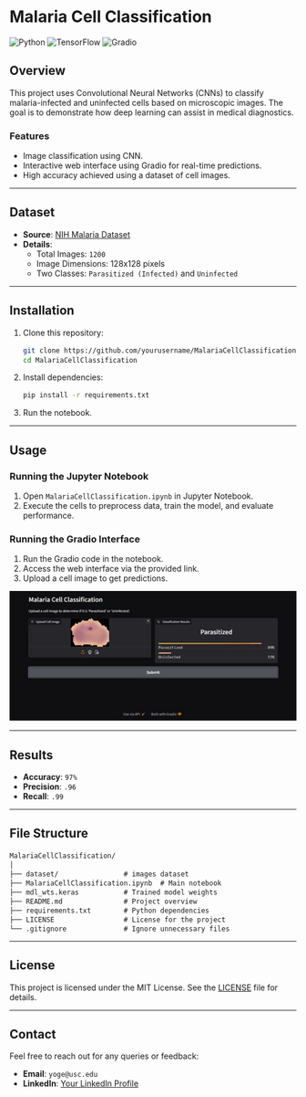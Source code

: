 
# Malaria Cell Classification

![Python](https://img.shields.io/badge/Python-3.8+-blue.svg)
![TensorFlow](https://img.shields.io/badge/TensorFlow-2.x-orange.svg)
![Gradio](https://img.shields.io/badge/Gradio-3.x-green.svg)

## Overview

This project uses Convolutional Neural Networks (CNNs) to classify malaria-infected and uninfected cells based on microscopic images. The goal is to demonstrate how deep learning can assist in medical diagnostics.

### Features
- Image classification using CNN.
- Interactive web interface using Gradio for real-time predictions.
- High accuracy achieved using a dataset of cell images.

---

## Dataset

- **Source**: [NIH Malaria Dataset](https://ceb.nlm.nih.gov/repositories/malaria-datasets/)
- **Details**:
  - Total Images: `1200`
  - Image Dimensions: 128x128 pixels
  - Two Classes: `Parasitized (Infected)` and `Uninfected`

---

## Installation

1. Clone this repository:
   ```bash
   git clone https://github.com/yourusername/MalariaCellClassification.git
   cd MalariaCellClassification
   ```

2. Install dependencies:
   ```bash
   pip install -r requirements.txt
   ```

3. Run the notebook.

---

## Usage

### Running the Jupyter Notebook
1. Open `MalariaCellClassification.ipynb` in Jupyter Notebook.
2. Execute the cells to preprocess data, train the model, and evaluate performance.

### Running the Gradio Interface
1. Run the Gradio code in the notebook.
2. Access the web interface via the provided link.
3. Upload a cell image to get predictions.

![Interface](interface_img.jpg "Interface")

---

## Results

- **Accuracy**: `97%`
- **Precision**: `.96`
- **Recall**: `.99`

---

## File Structure

```
MalariaCellClassification/
│
├── dataset/                # images dataset
├── MalariaCellClassification.ipynb  # Main notebook
├── mdl_wts.keras           # Trained model weights
├── README.md               # Project overview
├── requirements.txt        # Python dependencies
├── LICENSE                 # License for the project
└── .gitignore              # Ignore unnecessary files
```

---

## License

This project is licensed under the MIT License. See the [LICENSE](LICENSE) file for details.

---

## Contact

Feel free to reach out for any queries or feedback:
- **Email**: `yoge@usc.edu`
- **LinkedIn**: [Your LinkedIn Profile](https://linkedin.com/in/shreyan-yoge)
